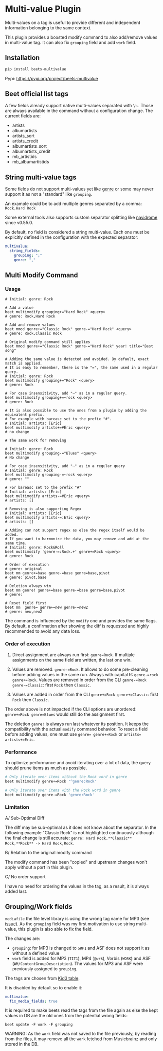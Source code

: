 # Multi-value Plugin

Multi-values on a tag is useful to provide different and independent information
belonging to the same context.

This plugin provides a boosted modify command to also add/remove values in
multi-value tag. It can also fix `grouping` field and add `work` field.

## Installation

```sh
pip install beets-multivalue
```

Pypi: https://pypi.org/project/beets-multivalue

## Beet official list tags

A few fields already support native multi-values separated with `\␀`. Those are
always available in the command without a configuration change. The current
fields are:

- artists
- albumartists
- artists_sort
- artists_credit
- albumartists_sort
- albumartists_credit
- mb_artistids
- mb_albumartistids

## String multi-value tags

Some fields do not support multi-values yet like
[genre](https://github.com/beetbox/beets/pull/5426) or some may never support it
as not a "standard" like `grouping`.

An example could be to add multiple genres separated by a comma: `Rock,Hard Rock`

Some external tools also supports custom separator splitting like
[navidrome](https://www.navidrome.org/docs/usage/customtags/#changing-separators)
since v0.55.0.

By default, no field is considered a string multi-value. Each one must be
explicitly defined in the configuration with the expected separator:

```yaml
multivalue:
  string_fields:
    grouping: ";"
    genre: ","
```

## Multi Modify Command

### Usage

```shell
# Initial: genre: Rock

# Add a value
beet multimodify grouping+="Hard Rock" <query>
# genre: Rock,Hard Rock

# Add and remove values
beet mmod genre+="Classic Rock" genre-="Hard Rock" <query>
# genre: Rock,Classic Rock

# Original modify command still applies
beet mmod genre+="Classic Rock" genre-="Hard Rock" year! title="Best song"

# Adding the same value is detected and avoided. By default, exact match is applied.
# It is easy to remember, there is the "=", the same used in a regular query.
# Initial: genre: Rock
beet multimodify grouping+="Rock" <query>
# genre: Rock

# For case insensitivity, add "~" as in a regular query.
beet multimodify grouping+=~rock <query>
# genre: Rock

# It is also possible to use the ones from a plugin by adding the equivalent prefix.
# For example with bareasc set to the prefix "#".
# Initial: artists: [Eric]
beet multimodify artists+=#Éric <query>
# no change

# The same work for removing

# Initial: genre: Rock
beet multimodify grouping-="Blues" <query>
# No change

# For case insensitivity, add "~" as in a regular query
# Initial: genre: Rock
beet multimodify grouping-=~rock <query>
# genre: ""

# For bareasc set to the prefix "#"
# Initial: artists: [Éric]
beet multimodify artists-=#Eric <query>
# artists: []

# Removing is also supporting Regex
# Initial: artists: [Eric]
beet multimodify artists-=:E?ic <query>
# artists: []

# Adding can not support regex as else the regex itself would be added. 
# If you want to harmonize the data, you may remove and add at the same time.
# Initial: genre: Rock&Roll
beet multimodify 'genre-=:Rock.+' genre+=Rock <query>
# genre: Rock

# Order of execution
# genre: original
beet mm genre+=base genre-=base genre=base,pivot
# genre: pivot,base

# Deletion always win
beet mm genre! genre+=base genre-=base genre=base,pivot
# genre:

# Reset field first
beet mm  genre= genre+=new genre-=new2
# genre: new,new2
```

The command is influenced by the `modify` one and provides the same flags. By
default, a confirmation after showing the diff is requested and highly
recommended to avoid any data loss.

### Order of execution

1. Direct assignment are always run first: `genre=Rock`. If multiple assignments
   on the same field are written, the last one win.

2. Values are removed: `genre-=Rock`. It allows to do some pre-cleaning before
   adding values in the same run. Always with capital R: `genre-=rock
   genre+=Rock`. Values are removed in order from the CLI `genre-=Rock
   genre-=Classic`: first `Rock` then `Classic`.

3. Values are added in order from the CLI `genre+=Rock genre+=Classic`: first
   `Rock` then `Classic`.

The order above is not impacted if the CLI options are unordered: `genre+=Rock
genre=Blues` would still do the assignment first.

The deletion `genre!` is always run last whatever its position. It keeps the
compatibility with the actual `modify` command behavior. To reset a field before
adding values, one must use `genre= genre+=Rock` or `artists= artists+=Eric`.

### Performance

To optimize performance and avoid iterating over a lot of data, the query should
prune items as much as possible.

```sh
# Only iterate over items without the Rock word in genre
beet multimodify genre+=Rock '^genre:Rock'

# Only iterate over items with the Rock word in genre
beet multimodify genre-=Rock 'genre:Rock'
```

### Limitation

A/ Sub-Optimal Diff

The diff may be sub-optimal as it does not know about the separator. In the
following example "Classic Rock" is not highlighted continuously although the
final change is still accurate: `genre: Hard Rock,**Classic** Rock,**Rock** ->
Hard Rock,Rock`.

B/ Relation to the original modify command

The modify command has been "copied" and upstream changes won't apply without a
port in this plugin.

C/ No order support

I have no need for ordering the values in the tag, as a result, it is always
added last.

## Grouping/Work fields

`mediafile` the file level library is using the wrong tag name for MP3 (see
[issue](https://github.com/beetbox/mediafile/issues/15)). As the `grouping`
field was my first motivation to use string multi-value, this plugin is also
able to fix the field.

The changes are:
- `grouping`: for MP3 is changed to `GRP1` and ASF does not support it as
  without a defined value
- `work` field is added for MP3 (`TIT1`), MP4 (`@wrk`), Vorbis (`WORK`) and ASF
  (`WM/ContentGroupDescription`). The values for MP3 and ASF were previously
  assigned to `grouping`.

The tags are chosen from [Kid3
table](https://kid3.sourceforge.io/kid3_en.html#frame-list).

It is disabled by default so to enable it:

```yaml
multivalue:
  fix_media_fields: true
```

It is required to make beets read the tags from the file again as else the kept
values in DB are the old ones from the potential wrong fields:

```shell
beet update -F work -F grouping
```

WARNING: As the `work` field was not saved to the file previously, by reading
from the files, it may remove all the `work` fetched from Musicbrainz and only
stored in the DB.

